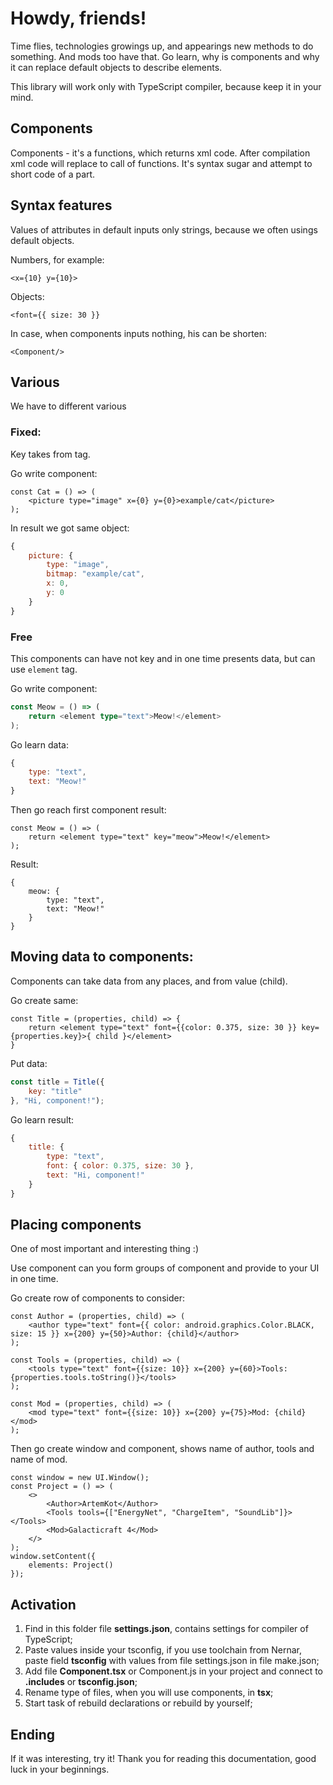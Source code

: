 # Howdy, friends!
Time flies, technologies growings up, and appearings new methods to do something. And mods too have that.
Go learn, why is components and why it can replace default objects to describe elements.

This library will work only with TypeScript compiler, because keep it in your mind.

## Components
Components - it's a functions, which returns xml code. After compilation xml code will replace to call of functions. It's syntax sugar and attempt to short code of a part.

## Syntax features

Values of attributes in default inputs only strings, because we often usings default objects.

Numbers, for example: 
```tsx
<x={10} y={10}>
```

Objects:
```tsx
<font={{ size: 30 }}
```  

In case, when components inputs nothing, his can be shorten:
```tsx
<Component/>
```

## Various
We have to different various

### Fixed:
Key takes from tag.

Go write component:
```tsx
const Cat = () => (
    <picture type="image" x={0} y={0}>example/cat</picture>
);
```
In result we got same object:
```js
{
    picture: {
        type: "image",
        bitmap: "example/cat",
        x: 0,
        y: 0
    }
}
```
### Free
This components can have not key and in one time presents data, but can use `element` tag.

Go write component:
```ts
const Meow = () => (
    return <element type="text">Meow!</element>
);
```
Go learn data:
```js
{
    type: "text",
    text: "Meow!"
}
```
Then go reach first component result:
```tsx
const Meow = () => (
    return <element type="text" key="meow">Meow!</element>
);
```
Result:
```tsx
{
    meow: {
        type: "text",
        text: "Meow!"
    }
}
```
## Moving data to components:
Components can take data from any places, and from value (child).

Go create same:
```tsx
const Title = (properties, child) => {
    return <element type="text" font={{color: 0.375, size: 30 }} key={properties.key}>{ child }</element>
}
```
Put data:
```js
const title = Title({
    key: "title"
}, "Hi, component!");
```
Go learn result:
```js
{
    title: {
        type: "text",
        font: { color: 0.375, size: 30 },
        text: "Hi, component!"
    }
}
```
## Placing components
One of most important and interesting thing :)

Use component can you form groups of component and provide to your UI in one time. 

Go create row of components to consider:
```tsx
const Author = (properties, child) => (
    <author type="text" font={{ color: android.graphics.Color.BLACK, size: 15 }} x={200} y={50}>Author: {child}</author>
);

const Tools = (properties, child) => (
    <tools type="text" font={{size: 10}} x={200} y={60}>Tools: {properties.tools.toString()}</tools>
);

const Mod = (properties, child) => (
    <mod type="text" font={{size: 10}} x={200} y={75}>Mod: {child}</mod>
);
```
Then go create window and component, shows name of author, tools and name of mod.
```tsx
const window = new UI.Window();
const Project = () => (
    <> 
        <Author>ArtemKot</Author>
        <Tools tools={["EnergyNet", "ChargeItem", "SoundLib"]}></Tools>
        <Mod>Galacticraft 4</Mod>
    </>
);
window.setContent({
    elements: Project()
});
```

## Activation
1. Find in this folder file **settings.json**, contains settings for compiler of TypeScript;
2. Paste values inside your tsconfig, if you use toolchain from Nernar, paste field **tsconfig** with values from file settings.json in file make.json;
3. Add file **Component.tsx** or Component.js in your project and connect to **.includes** or **tsconfig.json**;
4. Rename type of files, when you will use components, in **tsx**;
5. Start task of rebuild declarations or rebuild by yourself;
## Ending
If it was interesting, try it! Thank you for reading this documentation, good luck in your beginnings. 